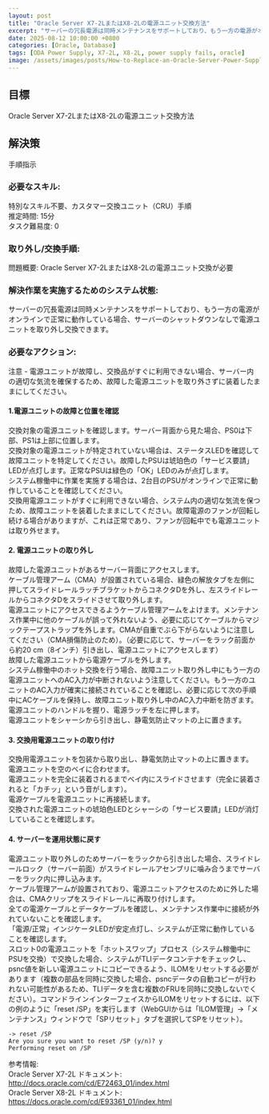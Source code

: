 ```yaml
---
layout: post
title: "Oracle Server X7-2LまたはX8-2Lの電源ユニット交換方法"
excerpt: "サーバーの冗長電源は同時メンテナンスをサポートしており、もう一方の電源がオンラインで正常に動作している場合、サーバーのシャットダウンなしで電源ユニットを取り外し交換できます。"
date: 2025-08-12 10:00:00 +0800
categories: [Oracle, Database]
tags: [ODA Power Supply, X7-2L, X8-2L, power supply fails, oracle]
image: /assets/images/posts/How-to-Replace-an-Oracle-Server-Power-Supply.jpg
---
```


## 目標  
Oracle Server X7-2LまたはX8-2Lの電源ユニット交換方法  

## 解決策  
手順指示  

### 必要なスキル:  
特別なスキル不要、カスタマー交換ユニット（CRU）手順  
推定時間: 15分  
タスク難易度: 0  

### 取り外し/交換手順:  
問題概要: Oracle Server X7-2LまたはX8-2Lの電源ユニット交換が必要  

### 解決作業を実施するためのシステム状態:  
サーバーの冗長電源は同時メンテナンスをサポートしており、もう一方の電源がオンラインで正常に動作している場合、サーバーのシャットダウンなしで電源ユニットを取り外し交換できます。  

### 必要なアクション:  
注意 - 電源ユニットが故障し、交換品がすぐに利用できない場合、サーバー内の適切な気流を確保するため、故障した電源ユニットを取り外さずに装着したままにしてください。  

#### 1.電源ユニットの故障と位置を確認  
交換対象の電源ユニットを確認します。サーバー背面から見た場合、PS0は下部、PS1は上部に位置します。  
交換対象の電源ユニットが特定されていない場合は、ステータスLEDを確認して故障ユニットを特定してください。故障したPSUは琥珀色の「サービス要請」LEDが点灯します。正常なPSUは緑色の「OK」LEDのみが点灯します。  
システム稼働中に作業を実施する場合は、2台目のPSUがオンラインで正常に動作していることを確認してください。  
交換用電源ユニットがすぐに利用できない場合、システム内の適切な気流を保つため、故障ユニットを装着したままにしてください。故障電源のファンが回転し続ける場合がありますが、これは正常であり、ファンが回転中でも電源ユニットは取り外せます。  

#### 2. 電源ユニットの取り外し  
故障した電源ユニットがあるサーバー背面にアクセスします。  
ケーブル管理アーム（CMA）が設置されている場合、緑色の解放タブを左側に押してスライドレールラッチブラケットからコネクタDを外し、左スライドレールからコネクタDをスライドさせて取り外します。  
電源ユニットにアクセスできるようケーブル管理アームをよけます。メンテナンス作業中に他のケーブルが誤って外れないよう、必要に応じてケーブルからマジックテープストラップを外します。CMAが自重でぶら下がらないように注意してください（CMA損傷防止のため）。（必要に応じて、サーバーをラック前面から約20 cm（8インチ）引き出し、電源ユニットにアクセスします）  
故障した電源ユニットから電源ケーブルを外します。  
システム稼働中のホット交換を行う場合、故障ユニット取り外し中にもう一方の電源ユニットへのAC入力が中断されないよう注意してください。もう一方のユニットのAC入力が確実に接続されていることを確認し、必要に応じて次の手順中にACケーブルを保持し、故障ユニット取り外し中のAC入力中断を防ぎます。  
電源ユニットのハンドルを握り、電源ラッチを左に押します。  
電源ユニットをシャーシから引き出し、静電気防止マットの上に置きます。  

#### 3. 交換用電源ユニットの取り付け  
交換用電源ユニットを包装から取り出し、静電気防止マットの上に置きます。  
電源ユニットを空のベイに合わせます。  
電源ユニットを完全に装着されるまでベイ内にスライドさせます（完全に装着されると「カチッ」という音がします）。  
電源ケーブルを電源ユニットに再接続します。  
交換された電源ユニットの琥珀色LEDとシャーシの「サービス要請」LEDが消灯していることを確認します。  

#### 4. サーバーを運用状態に戻す  
電源ユニット取り外しのためサーバーをラックから引き出した場合、スライドレールロック（サーバー前面）がスライドレールアセンブリに噛み合うまでサーバーをラック内に押し込みます。  
ケーブル管理アームが設置されており、電源ユニットアクセスのために外した場合は、CMAクリップをスライドレールに再取り付けします。  
全ての電源ケーブルとデータケーブルを確認し、メンテナンス作業中に接続が外れていないことを確認します。  
「電源/正常」インジケータLEDが安定点灯し、システムが正常に動作していることを確認します。  
スロット0の電源ユニットを「ホットスワップ」プロセス（システム稼働中にPSUを交換）で交換した場合、システムがTLIデータコンテナをチェックし、psnc値を新しい電源ユニットにコピーできるよう、ILOMをリセットする必要があります（複数の部品を同時に交換した場合、psncデータの自動コピーが行われない可能性があるため、TLIデータを含む複数のFRUを同時に交換しないでください）。コマンドラインインターフェイスからILOMをリセットするには、以下の例のように「reset /SP」を実行します（WebGUIからは「ILOM管理」→「メンテナンス」ウィンドウで「SPリセット」タブを選択してSPをリセット）。  
```
-> reset /SP
Are you sure you want to reset /SP (y/n)? y
Performing reset on /SP
```

参考情報:  
Oracle Server X7-2L ドキュメント:  
http://docs.oracle.com/cd/E72463_01/index.html  
Oracle Server X8-2L ドキュメント:  
https://docs.oracle.com/cd/E93361_01/index.html  
